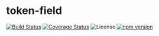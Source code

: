 # token-field 

[![Build Status](https://travis-ci.org/deskpro/token-field.svg?branch=master)](https://travis-ci.org/deskpro/token-field)
[![Coverage Status](https://coveralls.io/repos/github/deskpro/token-field/badge.svg)](https://coveralls.io/github/deskpro/token-field)
![License](https://img.shields.io/badge/License-BSD%203--Clause-blue.svg)
[![npm version](https://img.shields.io/npm/v/@deskpro/token-field.svg?style=flat)](https://www.npmjs.com/package/@deskpro/token-field)